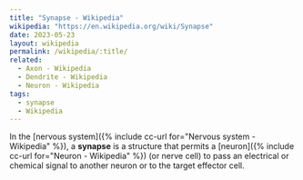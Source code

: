 ```yaml
---
title: "Synapse - Wikipedia"
wikipedia: "https://en.wikipedia.org/wiki/Synapse"
date: 2023-05-23
layout: wikipedia
permalink: /wikipedia/:title/
related:
  - Axon - Wikipedia
  - Dendrite - Wikipedia
  - Neuron - Wikipedia
tags:
  - synapse
  - Wikipedia
---
```

In the [nervous system]({% include cc-url for="Nervous system - Wikipedia" %}), a **synapse** is a structure that permits a [neuron]({% include cc-url for="Neuron - Wikipedia" %}) (or nerve cell) to pass an electrical or chemical signal to another neuron or to the target effector cell.